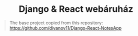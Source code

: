 <div align="center">

# Django & React webáruház
  
</div>


> The base project copied from this repository: 
> https://github.com/divanov11/Django-React-NotesApp
